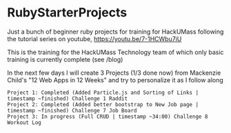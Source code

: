 # RubyStarterProjects
Just a bunch of beginner ruby projects for training for HackUMass following the tutorial series on youtube, https://youtu.be/7-1HCWbu7iU

This is the training for the HackUMass Technology team 
of which only basic training is currently complete (see /blog)

In the next few days I will create 3 Projects (1/3 done now) from Mackenzie Child's "12 Web Apps in 12 Weeks" and try to personalize it as I follow along
```
Project 1: Completed (Added Particle.js and Sorting of Links | timestamp ~finished) Challenge 1 Raddit
Project 2: Completed (Added better bootstrap to New Job page | timestamp ~finished) Challenge 7 Job Board
Project 3: In progress (Full CRUD | timestamp ~34:00) Challenge 8 Workout Log
```